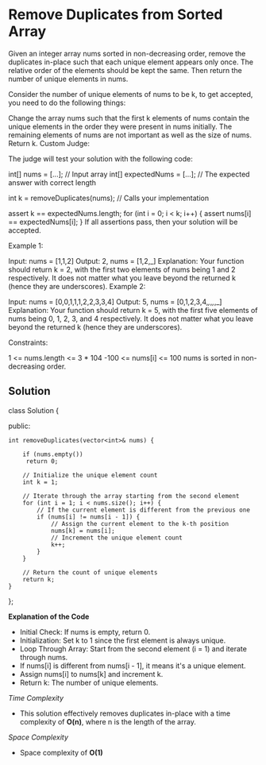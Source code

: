 # Remove Duplicates from Sorted Array

Given an integer array nums sorted in non-decreasing order, remove the duplicates in-place such that each unique element appears only once. The relative order of the elements should be kept the same. Then return the number of unique elements in nums.

Consider the number of unique elements of nums to be k, to get accepted, you need to do the following things:

Change the array nums such that the first k elements of nums contain the unique elements in the order they were present in nums initially. The remaining elements of nums are not important as well as the size of nums.
Return k.
Custom Judge:

The judge will test your solution with the following code:

int[] nums = [...]; // Input array
int[] expectedNums = [...]; // The expected answer with correct length

int k = removeDuplicates(nums); // Calls your implementation

assert k == expectedNums.length;
for (int i = 0; i < k; i++) {
    assert nums[i] == expectedNums[i];
}
If all assertions pass, then your solution will be accepted.

 

Example 1:

Input: nums = [1,1,2]
Output: 2, nums = [1,2,_]
Explanation: Your function should return k = 2, with the first two elements of nums being 1 and 2 respectively.
It does not matter what you leave beyond the returned k (hence they are underscores).
Example 2:

Input: nums = [0,0,1,1,1,2,2,3,3,4]
Output: 5, nums = [0,1,2,3,4,_,_,_,_,_]
Explanation: Your function should return k = 5, with the first five elements of nums being 0, 1, 2, 3, and 4 respectively.
It does not matter what you leave beyond the returned k (hence they are underscores).
 

Constraints:

1 <= nums.length <= 3 * 104
-100 <= nums[i] <= 100
nums is sorted in non-decreasing order.


## Solution

class Solution {

public:
   
    int removeDuplicates(vector<int>& nums) {
      
        if (nums.empty())
         return 0;
         
        // Initialize the unique element count
        int k = 1;
        
        // Iterate through the array starting from the second element
        for (int i = 1; i < nums.size(); i++) {
            // If the current element is different from the previous one
            if (nums[i] != nums[i - 1]) {
                // Assign the current element to the k-th position
                nums[k] = nums[i];
                // Increment the unique element count
                k++;
            }
        }
        
        // Return the count of unique elements
        return k;
    }
};


**Explanation of the Code**

- Initial Check: If nums is empty, return 0.
- Initialization: Set k to 1 since the first element is always unique.
- Loop Through Array: Start from the second element (i = 1) and iterate through nums.
- If nums[i] is different from nums[i - 1], it means it's a unique element.
- Assign nums[i] to nums[k] and increment k.
- Return k: The number of unique elements.

*Time Complexity*
- This solution effectively removes duplicates in-place with a time complexity of **O(n)**, where n is the length of the array.

*Space Complexity*
- Space complexity of **O(1)**
